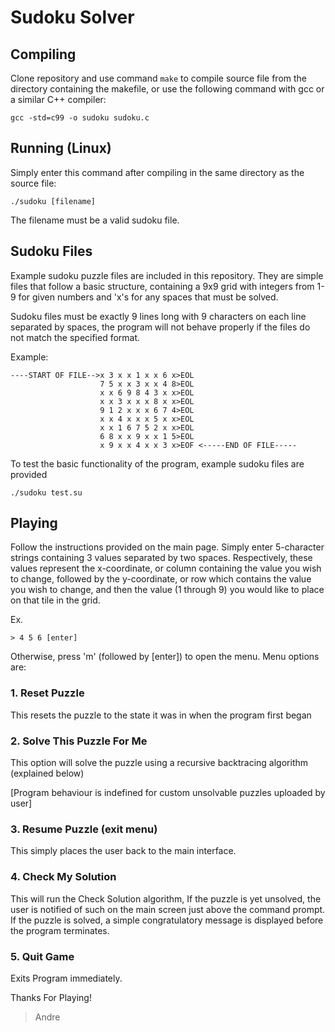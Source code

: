 
# Sudoku Solver

## Compiling

Clone repository and use command `make` to compile source file from the directory containing the makefile, or use the following command with gcc or a similar C++ compiler:

`gcc -std=c99 -o sudoku sudoku.c`

## Running (Linux)

Simply enter this command after compiling in the same directory as the source file:

`./sudoku [filename]` 

The filename must be a valid sudoku file.

## Sudoku Files

Example sudoku puzzle files are included in this repository. They are simple files that follow a basic structure, containing a 9x9 grid with integers from 1-9 for given numbers and 'x's for any spaces that must be solved.

Sudoku files must be exactly 9 lines long with 9 characters on each line separated by spaces, the program will not behave properly if the files do not match the specified format.

Example:

    ----START OF FILE-->x 3 x x 1 x x 6 x>EOL
                        7 5 x x 3 x x 4 8>EOL
                        x x 6 9 8 4 3 x x>EOL
                        x x 3 x x x 8 x x>EOL
                        9 1 2 x x x 6 7 4>EOL
                        x x 4 x x x 5 x x>EOL
                        x x 1 6 7 5 2 x x>EOL
                        6 8 x x 9 x x 1 5>EOL
                        x 9 x x 4 x x 3 x>EOF <-----END OF FILE-----

To test the basic functionality of the program, example sudoku files are provided

    ./sudoku test.su

## Playing

Follow the instructions provided on the main page. Simply enter 5-character strings
containing 3 values separated by two spaces. Respectively, these values represent
the x-coordinate, or column containing the value you wish to change, followed by the
y-coordinate, or row which contains the value you wish to change, and then the value
(1 through 9) you would like to place on that tile in the grid.

Ex.

    > 4 5 6 [enter]

Otherwise, press 'm' (followed by [enter]) to open the menu. Menu options are:

###  1. Reset Puzzle
    
This resets the puzzle to the state it was in when the program first began

### 2. Solve This Puzzle For Me

This option will solve the puzzle using a recursive backtracing algorithm (explained below)

[Program behaviour is indefined for custom unsolvable puzzles uploaded by user]

### 3. Resume Puzzle (exit menu)

This simply places the user back to the main interface.

### 4. Check My Solution

This will run the Check Solution algorithm, If the puzzle is yet unsolved, the
user is notified of such on the main screen just above the command prompt. If
the puzzle is solved, a simple congratulatory message is displayed before the 
program terminates.

### 5. Quit Game

Exits Program immediately.


Thanks For Playing!
> Andre


